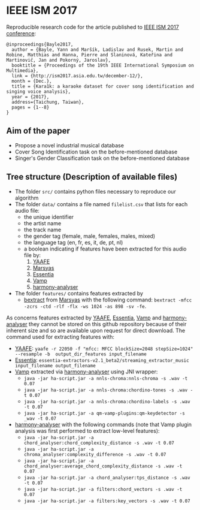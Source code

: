 # IEEE ISM 2017

Reproducible research code for the article published to [IEEE ISM 2017 conference](http://ism2017.asia.edu.tw/):

```
@inproceedings{Bayle2017,
  author = {Bayle, Yann and Maršík, Ladislav and Rusek, Martin and Robine, Matthias and Hanna, Pierre and Slaninová, Kateřina and Martinovič, Jan and Pokorný, Jaroslav},
  booktitle = {Proceedings of the 19th IEEE International Symposium on Multimedia},
  link = {http://ism2017.asia.edu.tw/december-12/},
  month = {Dec.},
  title = {Kara1k: a karaoke dataset for cover song identification and singing voice analysis},
  year = {2017},
  address={Taichung, Taiwan},
  pages = {1--8}
}
```

## Aim of the paper
- Propose a novel industrial musical database
- Cover Song Identification task on the before-mentioned database
- Singer's Gender Classification task on the before-mentioned database

## Tree structure (Description of available files)
- The folder `src/` contains python files necessary to reproduce our algorithm
- The folder `data/` contains a file named `filelist.csv` that lists for each audio file:
    - the unique identifier
    - the artist name
    - the track name
    - the gender tag (female, male, females, males, mixed)
    - the language tag (en, fr, es, it, de, pt, nl)
    - a boolean indicating if features have been extracted for this audio file by:
        1. [YAAFE](https://github.com/Yaafe/Yaafe)
        2. [Marsyas](http://marsyas.info/)
        3. [Essentia](https://github.com/MTG/essentia/)
        4. [Vamp](http://www.vamp-plugins.org)
        5. [harmony-analyser](http://www.harmony-analyser.org)
- The folder `features/` contains features extracted by 
    - [bextract](http://marsyas.info/doc/manual/marsyas-user/bextract.html#bextract) from [Marsyas](http://marsyas.info/) with the following command: 
`bextract -mfcc -zcrs -ctd -rlf -flx -ws 1024 -as 898 -sv -fe`.

As concerns features extracted by [YAAFE](https://github.com/Yaafe/Yaafe), [Essentia](https://github.com/MTG/essentia/), [Vamp](http://www.vamp-plugins.org) and [harmony-analyser](http://www.harmony-analyser.org) they cannot be stored on this github repository because of their inherent size and so are available upon request for direct download.
The command used for extracting features with:
- [YAAFE](https://github.com/Yaafe/Yaafe): `yaafe -r 22050 -f "mfcc: MFCC blockSize=2048 stepSize=1024" --resample -b  output_dir_features input_filename`
- [Essentia](https://github.com/MTG/essentia/): `essentia-extractors-v2.1_beta2/streaming_extractor_music input_filename output_filename`
- [Vamp](http://www.vamp-plugins.org) extracted via [harmony-analyser](http://www.harmony-analyser.org) using JNI wrapper:
    - `java -jar ha-script.jar -a nnls-chroma:nnls-chroma -s .wav -t 0.07`
    - `java -jar ha-script.jar -a nnls-chroma:chordino-tones -s .wav -t 0.07`
    - `java -jar ha-script.jar -a nnls-chroma:chordino-labels -s .wav -t 0.07`
    - `java -jar ha-script.jar -a qm-vamp-plugins:qm-keydetector -s _wav -t 0.07`
- [harmony-analyser](http://www.harmony-analyser.org) with the following commands (note that Vamp plugin analysis was first performed to extract low-level features):
    - `java -jar ha-script.jar -a chord_analyser:chord_complexity_distance -s .wav -t 0.07`
    - `java -jar ha-script.jar -a chroma_analyser:complexity_difference -s .wav -t 0.07`
    - `java -jar ha-script.jar -a chord_analyser:average_chord_complexity_distance -s .wav -t 0.07`
    - `java -jar ha-script.jar -a chord_analyser:tps_distance -s .wav -t 0.07`
    - `java -jar ha-script.jar -a filters:chord_vectors -s .wav -t 0.07`
    - `java -jar ha-script.jar -a filters:key_vectors -s .wav -t 0.07`
